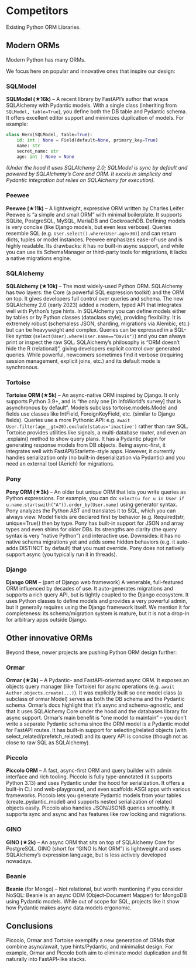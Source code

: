 # Competitors

Existing Python ORM Libraries.


## Modern ORMs

Modern Python has many ORMs.

We focus here on popular and innovative ones that inspire our design:

### SQLModel

**SQLModel (★16k)** – A recent library by FastAPI’s author that wraps SQLAlchemy with Pydantic models. With a single class (inheriting from `SQLModel, table=True`), you define both the DB table and Pydantic schema. It offers excellent editor support and minimizes duplication of models. For example:

```python
class Hero(SQLModel, table=True):
    id: int | None = Field(default=None, primary_key=True)
    name: str
    secret_name: str
    age: int | None = None
```

_(Under the hood it uses SQLAlchemy 2.0; SQLModel is sync by default and powered by SQLAlchemy’s Core and ORM. It excels in simplicity and Pydantic integration but relies on SQLAlchemy for execution)._

### Peewee

**Peewee (★11k)** – A lightweight, expressive ORM written by Charles Leifer. Peewee is “a simple and small ORM” with minimal boilerplate. It supports SQLite, PostgreSQL, MySQL, MariaDB and CockroachDB. Defining models is very concise (like Django models, but even less verbose). Queries resemble SQL (e.g. `User.select().where(User.age>30)`) and can return dicts, tuples or model instances. Peewee emphasizes ease-of-use and is highly readable. Its drawbacks: it has no built-in async support, and while you can use its SchemaManager or third-party tools for migrations, it lacks a native migrations engine.

### SQLAlchemy

**SQLAlchemy (★10k)** – The most widely-used Python ORM. SQLAlchemy has two layers: the Core (a powerful SQL expression toolkit) and the ORM on top. It gives developers full control over queries and schema. The new SQLAlchemy 2.0 (early 2023) added a modern, typed API that integrates well with Python’s type hints. In SQLAlchemy you can define models either by tables or by Python classes (dataclass style), providing flexibility. It is extremely robust (schemaless JSON, sharding, migrations via Alembic, etc.) but can be heavyweight and complex. Queries can be expressed in a SQL-like syntax (`select(User).where(User.name=="Davis")`) and you can always print or inspect the raw SQL. SQLAlchemy’s philosophy is “ORM doesn’t hide the R (relational)”, giving developers explicit control over generated queries. While powerful, newcomers sometimes find it verbose (requiring session management, explicit joins, etc.) and its default mode is synchronous.

### Tortoise

**Tortoise ORM (★5k)** – An async-native ORM inspired by Django. It only supports Python 3.9+, and is “the only one [in InfoWorld’s survey] that is asynchronous by default”. Models subclass tortoise.models.Model and fields use classes like IntField, ForeignKeyField, etc. (similar to Django fields). Queries use a more Pythonic API: e.g. `await User.filter(age__gt=20).exclude(status='inactive')` rather than raw SQL. Tortoise provides utilities like signals, a multi-database router, and even an .explain() method to show query plans. It has a Pydantic plugin for generating response models from DB objects. Being async-first, it integrates well with FastAPI/Starlette-style apps. However, it currently handles serialization only (no built-in deserialization via Pydantic) and you need an external tool (Aerich) for migrations.

### Pony

**Pony ORM (★3k)** – An older but unique ORM that lets you write queries as Python expressions. For example, you can do: `select(u for u in User if u.name.startswith("A")).order_by(User.name)` using generator syntax. Pony analyzes the Python AST and translates it to SQL, which you can always view. Model fields are declared first by behavior (e.g. Required(str, unique=True)) then by type. Pony has built-in support for JSON and array types and even shims for older DBs. Its strengths are clarity (the query syntax is very “native Python”) and interactive use. Downsides: it has no native schema migrations yet and adds some hidden behaviors (e.g. it auto-adds DISTINCT by default) that you must override. Pony does not natively support async (you typically run it in threads).

### Django

**Django ORM** – (part of Django web framework) A venerable, full-featured ORM influenced by decades of use. It auto-generates migrations and supports a rich query API, but is tightly coupled to the Django ecosystem. It uses Python classes to define models and provides a very powerful admin, but it generally requires using the Django framework itself. We mention it for completeness: its schema/migration system is mature, but it is not a drop-in for arbitrary apps outside Django.


## Other innovative ORMs

Beyond these, newer projects are pushing Python ORM design further:

### Ormar

**Ormar (★2k)** – A Pydantic- and FastAPI-oriented async ORM. It exposes an objects query manager (like Tortoise) for async operations (e.g. `await Author.objects.create(...)`). It was explicitly built so one model class (a subclass of ormar.Model) serves as both the DB schema and the Pydantic schema. Ormar’s docs highlight that it’s async and schema-agnostic, and that it uses SQLAlchemy Core under the hood and the databases library for async support. Ormar’s main benefit is “one model to maintain” – you don’t write a separate Pydantic schema since the ORM model is a Pydantic model for FastAPI routes. It has built-in support for selecting/related objects (with select_related/prefetch_related) and its query API is concise (though not as close to raw SQL as SQLAlchemy).

### Piccolo

**Piccolo ORM** – A fast, async-first ORM and query builder with admin interface and rich tooling. Piccolo is fully type-annotated (it supports Python 3.13) and uses Pydantic under the hood for serialization. It offers a built-in CLI and web-playground, and even scaffolds ASGI apps with various frameworks. Piccolo lets you generate Pydantic models from your tables (create_pydantic_model) and supports nested serialization of related objects easily. Piccolo also handles JSON/JSONB queries smoothly. It supports sync and async and has features like row locking and migrations.

### GINO

**GINO (★2k)** – An async ORM that sits on top of SQLAlchemy Core for PostgreSQL. GINO (short for “GINO Is Not ORM”) is lightweight and uses SQLAlchemy’s expression language, but is less actively developed nowadays.

### Beanie

**Beanie** (for Mongo) – Not relational, but worth mentioning if you consider NoSQL: Beanie is an async ODM (Object-Document Mapper) for MongoDB using Pydantic models. While out of scope for SQL, projects like it show how Pydantic makes async data models ergonomic.


## Conclusions

Piccolo, Ormar and Tortoise exemplify a new generation of ORMs that combine async/await, type hints/Pydantic, and minimalist design. For example, Ormar and Piccolo both aim to eliminate model duplication and fit naturally into FastAPI-like stacks.
